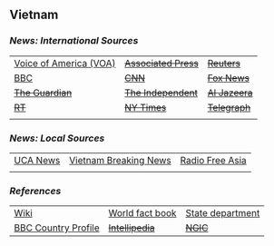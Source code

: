 ## Vietnam ##

### _News: International Sources_ ###
|   |   |   |
| --- | --- | --- |
| [Voice of America \(VOA\)](https://www.voanews.com/search?search_api_fulltext=Vietnam&type=1&sort_by=publication_time) | [~~Associated Press~~]() | [~~Reuters~~]() |
| [BBC](https://www.bbc.com/news/topics/c207p54m4n2t/vietnam) | [~~CNN~~]() | [~~Fox News~~]() |
| [~~The Guardian~~]()  | [~~The Independent~~]() | [~~Al Jazeera~~]() |
| [~~RT~~]() | [~~NY Times~~]() | [~~Telegraph~~]() |
|  |  |  |

### _News: Local Sources_ ###
|   |   |   |
| --- | --- | --- |
| [UCA News](https://www.ucanews.com/country/vietnam/49#) | [Vietnam Breaking News](https://www.vietnambreakingnews.com/) | [Radio Free Asia](https://www.rfa.org/english/news/vietnam/upholds-08142020162111.html) |
|  |  |  |


### _References_ ###
|   |   |   |
| --- | --- | --- |
| [Wiki](https://en.wikipedia.org/wiki/Vietnam) | [World fact book](https://www.cia.gov/library/publications/resources/the-world-factbook/geos/vm.html) | [State department](https://www.state.gov/countries-areas/vietnam/) |
| [BBC Country Profile](https://www.bbc.com/news/world-asia-pacific-16567315) | [~~Intellipedia~~]() | [~~NGIC~~]() |
